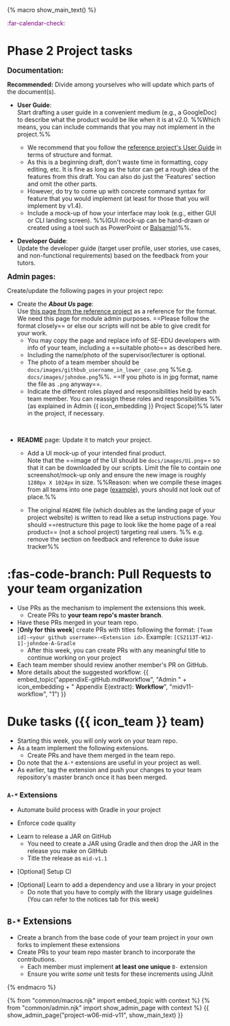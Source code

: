 {% macro show_main_text() %}
<div id="main">

<div id="title">

</div>
<div id="body">

<p class="lead" style="color: purple"><md>:far-calendar-check: <include src="project-timeline.md#mid-v11-overview" inline /></md><p/>

# Phase 2 Project tasks

<div id="documentation">

**<big>Documentation:</big>** 

<tip-box>

**Recommended:** Divide among yourselves who will update which parts of the document(s).

</tip-box>

* **User Guide**:  
  Start drafting a user guide in a convenient medium (e.g., a GoogleDoc) to describe what the product would be like when it is at v2.0. %%Which means, you can include commands that you may not implement in the project.%%
  * We recommend that you follow the [reference project's User Guide](https://github.com/nusCS2113-AY1920S1/addressbook-level3/blob/master/docs/UserGuide.adoc) in terms of structure and format.
  * As this is a beginning draft, don't waste time in formatting, copy editing, etc. It is fine as long as the tutor can get a rough idea of the features from this draft. You can also do just the 'Features' section and omit the other parts.
  * However, do try to come up with concrete command syntax for feature that you would implement (at least for those that you will implement by v1.4).
  * Include a mock-up of how your interface may look (e.g., either GUI or CLI landing screen). %%(GUI mock-up can be hand-drawn or created using a tool such as PowerPoint or [Balsamiq](https://balsamiq.com/))%%.

* **Developer Guide**:  
  Update the developer guide (target user profile, user stories, use cases, and non-functional requirements) based on the feedback from your tutors.

**<big>Admin pages:</big>** 

<div class="indented">

  Create/update the following pages in your project repo:
</div> 
 
* Create the **_About Us_ page**:<br>
  Use [this page from the reference project](https://github.com/nusCS2113-AY1920S1/addressbook-level3/blob/master/docs/AboutUs.adoc) as a reference for the format.
  We need this page for module admin purposes. ==Please follow the format closely== or else our scripts will not be able to give credit for your work.
  * You may copy the page and replace info of SE-EDU developers with info of your team, including a ==suitable photo== as described <trigger trigger="click" for="modal:mid-v12-photo">here</trigger>.  
  * Including the name/photo of the supervisor/lecturer is optional. 
  * The photo of a team member should be `docs/images/githbub_username_in_lower_case.png` %%e.g. `docs/images/johndoe.png`%%. ==If you photo is in jpg format, name the file as `.png` anyway==.
  * Indicate the different roles played and responsibilities held by each team member. You can reassign these <trigger trigger="click" for="modal:midv11-rolesAndResponsibilities">roles and responsibilities %%(as explained in Admin {{ icon_embedding }} Project Scope)%%</trigger> later in the project, if necessary.

<modal large title="Admin {{ icon_embedding }} Choosing a profile photo" id="modal:mid-v12-photo">
  <include src="project-deliverables.md#profile-photo"/>
</modal>

<modal large title="Admin {{ icon_embedding }} Project Scope (extract): roles and responsibilities" id="modal:midv11-rolesAndResponsibilities">
  <include src="project-scope.md#roles"/>
</modal>


* **README** page: Update it to match your project.

  * Add a UI mock-up of your intended final product.   
    Note that the ==image of the UI should be `docs/images/Ui.png`== so that it can be downloaded by our scripts. Limit the file to contain one screenshot/mock-up only and ensure the new image is roughly `1280px X 1024px` in size. %%Reason: when we compile these images from all teams into one page ([example](https://nuscs2113-ay1819s2.github.io/website/admin/projectList.html)), yours should not look out of place.%%

  * The original `README` file (which doubles as the landing page of your project website) is written to read like a setup instructions page. You should ==restructure this page to look like the home page of a real product== (not a school project) targeting real users. %%&nbsp;e.g. remove the section on feedback and reference to duke issue tracker%% 

</div>
 
# :fas-code-branch: Pull Requests to your team organization

- Use PRs as the mechanism to implement the extensions this week.
  - Create PRs to **your team repo's master branch**.
- Have these PRs merged in your team repo.
- [**Only for this week**] create PRs with titles following the format: `[Team id]-<your github username>-<Extension id>`. Example: `[CS2113T-W12-1]-johndoe-A-Gradle`
  - After this week, you can create PRs with any meaningful title to continue working on your project
- Each team member should review another member's PR on GitHub.
- More details about the suggested workflow:
  {{ embed_topic("appendixE-gitHub.md#workflow", "Admin " + icon_embedding + " Appendix E(extract): **Workflow**", "midv11-workflow", "1") }}

# Duke tasks ({{ icon_team }} team)

- Starting this week, you will only work on your team repo. <br>
- As a team implement the following extensions.
  - Create PRs and have them merged in the team repo.
- Do note that the `A-*` extensions are useful in your project as well.
- As earlier, tag the extension and push your changes to your team repository's master branch once it has been merged.


### `A-*` Extensions

- Automate build process with Gradle in your project

<box>
<include src="dukeFragment.md" boilerplate var-header="**`A-Gradle`: Build automation with Gradle**" var-fragment="extensions.mbdf#A-Gradle" />
</box>

- Enforce code quality
  
<box>
<include src="dukeFragment.md" boilerplate var-header="**`A-CheckStyle`: Enforce code quality**" var-fragment="extensions.mbdf#A-CheckStyle" />
</box>

- Learn to release a JAR on GitHub
  - You need to create a JAR using Gradle and then drop the JAR in the release you make on GitHub
  - Title the release as `mid-v1.1`

<box>
<include src="dukeFragment.md" boilerplate var-header="**`A-Jar`: Make a release**" var-fragment="extensions.mbdf#A-Jar" />
</box>

- [Optional] Setup CI

<box>
<include src="dukeFragment.md" boilerplate var-header="**`A-Travis`: Continuous Integration**" var-tag="optional" var-fragment="extensions.mbdf#A-Travis" />
</box>

- [Optional] Learn to add a dependency and use a library in your project
  - Do note that you have to comply with the library usage guidelines (You can refer to the notices tab for this week)

<box>
<include src="dukeFragment.md" boilerplate var-header="**`A-Libraries`: External libraries**" var-tag="optional" var-fragment="extensions.mbdf#A-Libraries" />
</box>


## `B-*` Extensions



- Create a branch from the base code of your team project in your own forks to implement these extensions
- Create PRs to your team repo master branch to incorporate the contributions.
  - Each member must implement **at least one unique** `B-` extension
  - Ensure you write _some_ unit tests for these increments using JUnit
  
<box>
<include src="dukeFragment.md" boilerplate var-header="**`B-Reminders`: Reminders**" var-fragment="extensions.mbdf#B-Reminders" />
<include src="dukeFragment.md" boilerplate var-header="**`B-FindFreeTimes`: Free time slots**" var-fragment="extensions.mbdf#B-FindFreeTimes" />
<include src="dukeFragment.md" boilerplate var-header="**`B-ViewSchedules`: View schedules**" var-fragment="extensions.mbdf#B-ViewSchedules" />
<include src="dukeFragment.md" boilerplate var-header="**`B-DetectAnomalies`: Detect scheduling anomalies**" var-fragment="extensions.mbdf#B-DetectAnomalies" />
<include src="dukeFragment.md" boilerplate var-header="**`B-Snooze`: Snooze**" var-fragment="extensions.mbdf#B-Snooze" />
<include src="dukeFragment.md" boilerplate var-header="**`B-TentativeScheduling`: Tentative scheduling**" var-fragment="extensions.mbdf#B-TentativeScheduling" />
<include src="dukeFragment.md" boilerplate var-header="**`B-RecurringTasks`: Recurring task**" var-fragment="extensions.mbdf#B-RecurringTasks" />
<include src="dukeFragment.md" boilerplate var-header="**`B-DoAfterTasks`: Do-after tasks**" var-fragment="extensions.mbdf#B-DoAfterTasks" />
<include src="dukeFragment.md" boilerplate var-header="**`B-DoWithinPeriodTasks`: Time bound tasks**" var-fragment="extensions.mbdf#B-DoWithinPeriodTasks" />
<include src="dukeFragment.md" boilerplate var-header="**`B-FixedDurationTasks`: Fixed duration tasks**" var-fragment="extensions.mbdf#B-FixedDurationTasks" />
</box>



<!--
  * Update the link of the Travis _build status badge_ (<img src="https://travis-ci.org/se-edu/addressbook-level4.svg?branch=master" alt="Build Status">) so that it reflects the build status of your team repo.<br>
    For the other badges,
    * either set up the respective tool for your project (AB-4 Developer Guide has instructions on how to set up AppVeyor and Coveralls) and update the badges accordingly,
    * or remove the badge.

  * Acknowledge the original source of the code i.e. AddressBook-Level4 project created by SE-EDU initiative at `https://github.com/se-edu/`

* **User Guide**: Start moving the content from your User Guide (draft created in previous weeks) into the User Guide page in your repository. If a feature is not implemented, mark it as 'Coming in v2.0' ([example]({{module_org}}/addressbook-level4/blob/master/docs/UserGuide.adoc#encrypting-data-files-code-coming-in-v2-0-code)).

* **Developer Guide**: Similar to the User Guide, start moving the content from your Developer Guide (draft created in previous weeks) into the Developer Guide page in your team repository.

**<big>Product:</big>**

* Each member can attempt to do a <tooltip content="a change impacting only one component">local-impact</tooltip> change to the code base.

  **Objective**: To familiarize yourself with at least one <tooltip content="components as stated in the [Developer Guide: Architecture]">components</tooltip> of the product.

  **Description**: Divide the components among yourselves. Each member can do some small enhancements to their component(s) to learn the code of that component. Some suggested enhancements are given in the [AddressBook-Level4 developer guide](https://nus{{ module | lower }}-{{ semester }}.github.io/addressbook-level4/DeveloperGuide.html#GetStartedProgramming-EachComponent).

  **Submission**: Create PRs from your own fork to your team repo. Get it merged by following your team's workflow.


</div>

-->

</div>
</div>
{% endmacro %}

{% from "common/macros.njk" import embed_topic with context %}
{% from "common/admin.njk" import show_admin_page with context %}
{{ show_admin_page("project-w06-mid-v11", show_main_text) }}
